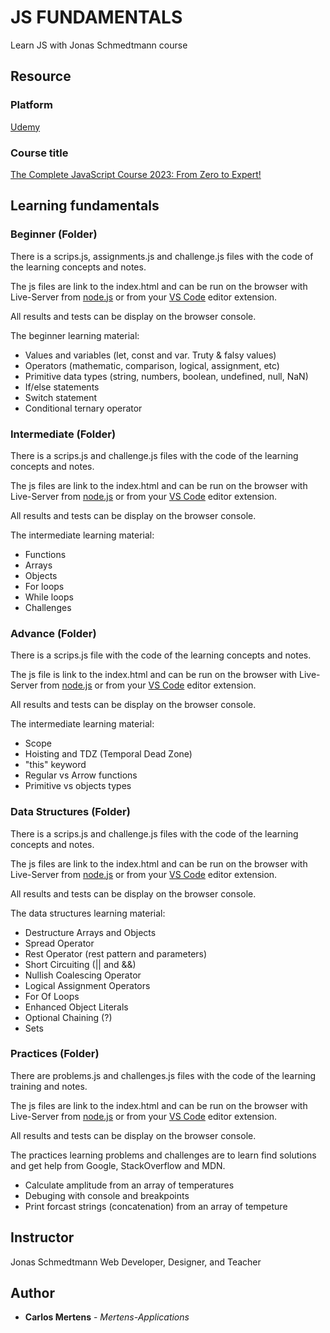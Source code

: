 # JS FUNDAMENTALS

Learn JS with Jonas Schmedtmann course

## Resource

### Platform

[Udemy](https://www.udemy.com/)

### Course title

[The Complete JavaScript Course 2023: From Zero to Expert!](https://www.udemy.com/course/the-complete-javascript-course/)

## Learning fundamentals

### Beginner (Folder)

There is a scrips.js, assignments.js and challenge.js files with the code of the learning concepts and notes.

The js files are link to the index.html and can be run on the browser with Live-Server from [node.js](https://nodejs.org/en/) or from your [VS Code](https://code.visualstudio.com/) editor extension.

All results and tests can be display on the browser console.

The beginner learning material:

- Values and variables (let, const and var. Truty & falsy values)
- Operators (mathematic, comparison, logical, assignment, etc)
- Primitive data types (string, numbers, boolean, undefined, null, NaN)
- If/else statements
- Switch statement
- Conditional ternary operator

### Intermediate (Folder)

There is a scrips.js and challenge.js files with the code of the learning concepts and notes.

The js files are link to the index.html and can be run on the browser with Live-Server from [node.js](https://nodejs.org/en/) or from your [VS Code](https://code.visualstudio.com/) editor extension.

All results and tests can be display on the browser console.

The intermediate learning material:

- Functions
- Arrays
- Objects
- For loops
- While loops
- Challenges

### Advance (Folder)

There is a scrips.js file with the code of the learning concepts and notes.

The js file is link to the index.html and can be run on the browser with Live-Server from [node.js](https://nodejs.org/en/) or from your [VS Code](https://code.visualstudio.com/) editor extension.

All results and tests can be display on the browser console.

The intermediate learning material:

- Scope
- Hoisting and TDZ (Temporal Dead Zone)
- "this" keyword
- Regular vs Arrow functions
- Primitive vs objects types

### Data Structures (Folder)

There is a scrips.js and challenge.js files with the code of the learning concepts and notes.

The js files are link to the index.html and can be run on the browser with Live-Server from [node.js](https://nodejs.org/en/) or from your [VS Code](https://code.visualstudio.com/) editor extension.

All results and tests can be display on the browser console.

The data structures learning material:

- Destructure Arrays and Objects
- Spread Operator
- Rest Operator (rest pattern and parameters)
- Short Circuiting (|| and &&)
- Nullish Coalescing Operator
- Logical Assignment Operators
- For Of Loops
- Enhanced Object Literals
- Optional Chaining (?)
- Sets

### Practices (Folder)

There are problems.js and challenges.js files with the code of the learning training and notes.

The js files are link to the index.html and can be run on the browser with Live-Server from [node.js](https://nodejs.org/en/) or from your [VS Code](https://code.visualstudio.com/) editor extension.

All results and tests can be display on the browser console.

The practices learning problems and challenges are to learn find solutions and get help from Google, StackOverflow and MDN.

- Calculate amplitude from an array of temperatures
- Debuging with console and breakpoints
- Print forcast strings (concatenation) from an array of tempeture

## Instructor

Jonas Schmedtmann
Web Developer, Designer, and Teacher

## Author

- **Carlos Mertens** - _Mertens-Applications_
